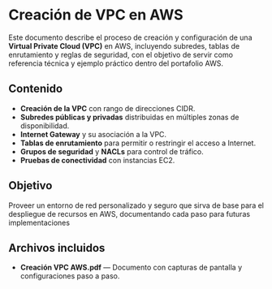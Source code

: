 # Creación de VPC en AWS

Este documento describe el proceso de creación y configuración de una **Virtual Private Cloud (VPC)** en AWS, incluyendo subredes, tablas de enrutamiento y reglas de seguridad, con el objetivo de servir como referencia técnica y ejemplo práctico dentro del portafolio AWS.

## Contenido
- **Creación de la VPC** con rango de direcciones CIDR.
- **Subredes públicas y privadas** distribuidas en múltiples zonas de disponibilidad.
- **Internet Gateway** y su asociación a la VPC.
- **Tablas de enrutamiento** para permitir o restringir el acceso a Internet.
- **Grupos de seguridad** y **NACLs** para control de tráfico.
- **Pruebas de conectividad** con instancias EC2.

## Objetivo
Proveer un entorno de red personalizado y seguro que sirva de base para el despliegue de recursos en AWS, documentando cada paso para futuras implementaciones

## Archivos incluidos
- **Creación VPC AWS.pdf** — Documento con capturas de pantalla y configuraciones paso a paso.
